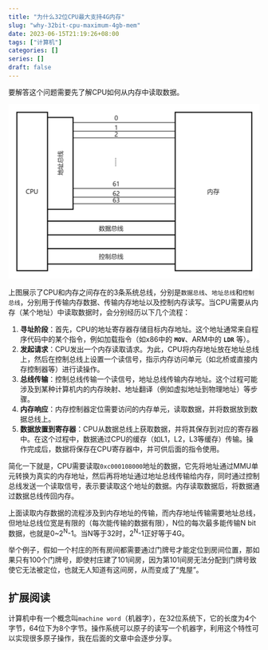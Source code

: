 ```yaml
---
title: "为什么32位CPU最大支持4G内存"
slug: "why-32bit-cpu-maximum-4gb-mem"
date: 2023-06-15T21:19:26+08:00
tags: ["计算机"]
categories: []
series: []
draft: false
---
```


要解答这个问题需要先了解CPU如何从内存中读取数据。

![CPU内存通信](./why-32bit-cpu-maximum-4gb-mem/cpu-mem-comunication.png)

上图展示了CPU和内存之间存在的3条系统总线，分别是`数据总线`、`地址总线`和`控制总线`，分别用于传输内存数据、传输内存地址以及控制内存读写。当CPU需要从内存（某个地址）中读取数据时，会分别经历以下几个流程：

1. **寻址阶段**：首先，CPU的地址寄存器存储目标内存地址。这个地址通常来自程序代码中的某个指令，例如加载指令（如x86中的 **`MOV`**、ARM中的 **`LDR`** 等）。
1. **发起请求**：CPU发出一个内存读取请求。为此，CPU将内存地址放在地址总线上，然后在控制总线上设置一个读信号，指示内存访问单元（如北桥或直接内存控制器等）进行读操作。
2. **总线传输**：控制总线传输一个读信号，地址总线传输内存地址。这个过程可能涉及到某种计算机内的内存映射、地址翻译（例如虚拟地址到物理地址）等步骤。
3. **内存响应**：内存控制器定位需要访问的内存单元，读取数据，并将数据放到数据总线上。
4. **数据放置到寄存器**：CPU从数据总线上获取数据，并将其保存到对应的寄存器中。在这个过程中，数据通过CPU的缓存（如L1，L2，L3等缓存）传输。操作完成后，数据将保存在CPU寄存器中，并可供后面的指令使用。

简化一下就是，CPU需要读取`0xc000108000`地址的数据，它先将地址通过MMU单元转换为真实的内存地址，然后再将地址通过地址总线传输给内存，同时通过控制总线发送一个读取信号，表示要读取这个地址的数据。内存读取数据后，将数据通过数据总线传回内存。

上面读取内存数据的流程涉及到内存地址的传输，而内存地址传输需要地址总线，但地址总线位宽是有限的（每次能传输的数据有限），N位的每次最多能传输N bit数据，也就是0~2<sup>N</sup>-1。当N等于32时，2<sup>N</sup>-1正好等于4G。

举个例子，假如一个村庄的所有房间都需要通过门牌号才能定位到房间位置，那如果只有100个门牌号，即使村庄建了101间房，因为第101间房无法分配到门牌号致使它无法被定位，也就无人知道有这间房，从而变成了“鬼屋”。

## 扩展阅读

计算机中有一个概念叫`machine word`（机器字），在32位系统下，它的长度为4个字节，64位下为8个字节。操作系统可以原子的读写一个机器字，利用这个特性可以实现很多原子操作，我在后面的文章中会逐步分享。
